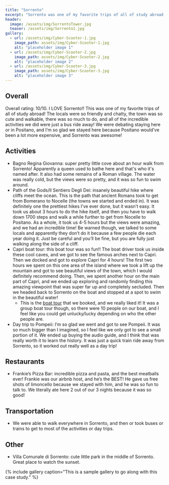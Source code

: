 ```yaml
---
title: "Sorrento"
excerpt: "Sorrento was one of my favorite trips of all of study abroad. The locals were so friendly and chatty, the town was really cute and walkable, and there was so much to do!"
header:
  image: /assets/img/SorrentoTower.jpg
  teaser: /assets/img/Sorrento1.jpg
gallery:
  - url: /assets/img/Cyber-Scooter-1.jpg
    image_path: assets/img/Cyber-Scooter-1.jpg
    alt: "placeholder image 1"
  - url: /assets/img/Cyber-Scooter-2.jpg
    image_path: assets/img/Cyber-Scooter-2.jpg
    alt: "placeholder image 2"
  - url: /assets/img/Cyber-Scooter-3.jpg
    image_path: assets/img/Cyber-Scooter-3.jpg
    alt: "placeholder image 3"
---
```


## Overall
Overall rating: 10/10. I LOVE Sorrento!! This was one of my favorite trips of all of study abroad! The locals were so friendly and chatty, the town was so cute and walkable, there was so much to do, and all of the incredible activities we did were just a bus ride away! We were debating staying here or in Positano, and I’m so glad we stayed here because Positano would’ve been a lot more expensive, and Sorrento was awesome! 

## Activities
* Bagno Regina Giovanna: super pretty little cove about an hour walk from Sorrento! Apparently a queen used to bathe here and that's who it's named after. It also had some remains of a Roman village. The water was really cold, but the views were so pretty, and it was so fun to swim around.
* Path of the Gods/Il Sentiero Degli Dei: insanely beautiful hike where cliffs meet the ocean. This is the path that ancient Romans took to get from Bomerano to Nocelle (the towns we started and ended in). It was definitely one the prettiest hikes I’ve ever done, but it wasn’t easy. It took us about 3 hours to do the hike itself, and then you have to walk down 1700 steps and walk a while further to get from Nocelle to Positano. As a whole, it took us 4-5 hours but the views were amazing, and we had an incredible time! Be warned though, we talked to some locals and apparently they don’t do it because a few people die each year doing it. Just be careful and you’ll be fine, but you are fully just walking along the side of a cliff. 
* Capri boat tour: this boat tour was so fun!! The boat driver took us inside these cool caves, and we got to see the famous arches next to Capri. Then we docked and got to explore Capri for 4 hours! The first two hours we spent on this one area of the island where we took a lift up the mountain and got to see beautiful views of the town, which I would definitely recommend doing. Then, we spent another hour on the main part of Capri, and we ended up exploring and randomly finding this amazing viewpoint that was super far up and completely secluded. Then we headed back to Sorrento on the boat and stopped at a spot to swim in the beautiful water!
  * This is the [boat tour](https://www.viator.com/tours/Sorrento/Capri-Boat-Tour-for-Small-Groups-from-Sorrento/d947-136733P1) that we booked, and we really liked it! It was a group boat tour though, so there were 10 people on our boat, and I feel like you could get unlucky/lucky depending on who the other people are. 
* Day trip to Pompeii: I’m so glad we went and got to see Pompeii. It was so much bigger than I imagined, so I feel like we only got to see a small portion of it. We ended up buying the audio guide, and I think that was really worth it to learn the history. It was just a quick train ride away from Sorrento, so it worked out really well as a day trip!

## Restaurants
* Frankie’s Pizza Bar: incredible pizza and pasta, and the best meatballs ever! Frankie was our airbnb host, and he’s the BEST! He gave us free shots of limoncello because we stayed with him, and he was so fun to talk to. We literally ate here 2 out of our 3 nights because it was so good!

## Transportation
* We were able to walk everywhere in Sorrento, and then or took buses or trains to get to most of the activities or day trips.

## Other
* Villa Comunale di Sorrento: cute little park in the middle of Sorrento. Great place to watch the sunset. 

{% include gallery caption="This is a sample gallery to go along with this case study." %}
